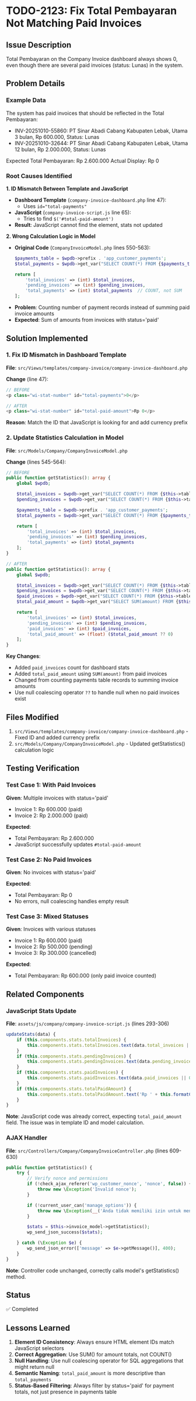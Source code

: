 # TODO-2123: Fix Total Pembayaran Not Matching Paid Invoices

## Issue Description
Total Pembayaran on the Company Invoice dashboard always shows 0, even though there are several paid invoices (status: Lunas) in the system.

## Problem Details

### Example Data
The system has paid invoices that should be reflected in the Total Pembayaran:
- INV-20251010-55860: PT Sinar Abadi Cabang Kabupaten Lebak, Utama 3 bulan, Rp 600.000, Status: Lunas
- INV-20251010-32644: PT Sinar Abadi Cabang Kabupaten Lebak, Utama 12 bulan, Rp 2.000.000, Status: Lunas

Expected Total Pembayaran: Rp 2.600.000
Actual Display: Rp 0

### Root Causes Identified

**1. ID Mismatch Between Template and JavaScript**
- **Dashboard Template** (`company-invoice-dashboard.php` line 47):
  - Uses `id="total-payments"`
- **JavaScript** (`company-invoice-script.js` line 65):
  - Tries to find `$('#total-paid-amount')`
- **Result**: JavaScript cannot find the element, stats not updated

**2. Wrong Calculation Logic in Model**
- **Original Code** (`CompanyInvoiceModel.php` lines 550-563):
  ```php
  $payments_table = $wpdb->prefix . 'app_customer_payments';
  $total_payments = $wpdb->get_var("SELECT COUNT(*) FROM {$payments_table}");

  return [
      'total_invoices' => (int) $total_invoices,
      'pending_invoices' => (int) $pending_invoices,
      'total_payments' => (int) $total_payments  // COUNT, not SUM
  ];
  ```
- **Problem**: Counting number of payment records instead of summing paid invoice amounts
- **Expected**: Sum of amounts from invoices with status='paid'

## Solution Implemented

### 1. Fix ID Mismatch in Dashboard Template
**File**: `src/Views/templates/company-invoice/company-invoice-dashboard.php`

**Change** (line 47):
```php
// BEFORE
<p class="wi-stat-number" id="total-payments">0</p>

// AFTER
<p class="wi-stat-number" id="total-paid-amount">Rp 0</p>
```

**Reason**: Match the ID that JavaScript is looking for and add currency prefix

### 2. Update Statistics Calculation in Model
**File**: `src/Models/Company/CompanyInvoiceModel.php`

**Change** (lines 545-564):
```php
// BEFORE
public function getStatistics(): array {
    global $wpdb;

    $total_invoices = $wpdb->get_var("SELECT COUNT(*) FROM {$this->table}");
    $pending_invoices = $wpdb->get_var("SELECT COUNT(*) FROM {$this->table} WHERE status = 'pending'");

    $payments_table = $wpdb->prefix . 'app_customer_payments';
    $total_payments = $wpdb->get_var("SELECT COUNT(*) FROM {$payments_table}");

    return [
        'total_invoices' => (int) $total_invoices,
        'pending_invoices' => (int) $pending_invoices,
        'total_payments' => (int) $total_payments
    ];
}

// AFTER
public function getStatistics(): array {
    global $wpdb;

    $total_invoices = $wpdb->get_var("SELECT COUNT(*) FROM {$this->table}");
    $pending_invoices = $wpdb->get_var("SELECT COUNT(*) FROM {$this->table} WHERE status = 'pending'");
    $paid_invoices = $wpdb->get_var("SELECT COUNT(*) FROM {$this->table} WHERE status = 'paid'");
    $total_paid_amount = $wpdb->get_var("SELECT SUM(amount) FROM {$this->table} WHERE status = 'paid'");

    return [
        'total_invoices' => (int) $total_invoices,
        'pending_invoices' => (int) $pending_invoices,
        'paid_invoices' => (int) $paid_invoices,
        'total_paid_amount' => (float) ($total_paid_amount ?? 0)
    ];
}
```

**Key Changes**:
- Added `paid_invoices` count for dashboard stats
- Added `total_paid_amount` using `SUM(amount)` from paid invoices
- Changed from counting payments table records to summing invoice amounts
- Use null coalescing operator `??` to handle null when no paid invoices exist

## Files Modified
1. `src/Views/templates/company-invoice/company-invoice-dashboard.php` - Fixed ID and added currency prefix
2. `src/Models/Company/CompanyInvoiceModel.php` - Updated getStatistics() calculation logic

## Testing Verification

### Test Case 1: With Paid Invoices
**Given**: Multiple invoices with status='paid'
- Invoice 1: Rp 600.000 (paid)
- Invoice 2: Rp 2.000.000 (paid)

**Expected**:
- Total Pembayaran: Rp 2.600.000
- JavaScript successfully updates `#total-paid-amount`

### Test Case 2: No Paid Invoices
**Given**: No invoices with status='paid'

**Expected**:
- Total Pembayaran: Rp 0
- No errors, null coalescing handles empty result

### Test Case 3: Mixed Statuses
**Given**: Invoices with various statuses
- Invoice 1: Rp 600.000 (paid)
- Invoice 2: Rp 500.000 (pending)
- Invoice 3: Rp 300.000 (cancelled)

**Expected**:
- Total Pembayaran: Rp 600.000 (only paid invoice counted)

## Related Components

### JavaScript Stats Update
**File**: `assets/js/company/company-invoice-script.js` (lines 293-306)
```javascript
updateStats(data) {
    if (this.components.stats.totalInvoices) {
        this.components.stats.totalInvoices.text(data.total_invoices || 0);
    }
    if (this.components.stats.pendingInvoices) {
        this.components.stats.pendingInvoices.text(data.pending_invoices || 0);
    }
    if (this.components.stats.paidInvoices) {
        this.components.stats.paidInvoices.text(data.paid_invoices || 0);
    }
    if (this.components.stats.totalPaidAmount) {
        this.components.stats.totalPaidAmount.text('Rp ' + this.formatCurrency(data.total_paid_amount || 0));
    }
}
```

**Note**: JavaScript code was already correct, expecting `total_paid_amount` field. The issue was in template ID and model calculation.

### AJAX Handler
**File**: `src/Controllers/Company/CompanyInvoiceController.php` (lines 609-630)
```php
public function getStatistics() {
    try {
        // Verify nonce and permissions
        if (!check_ajax_referer('wp_customer_nonce', 'nonce', false)) {
            throw new \Exception('Invalid nonce');
        }

        if (!current_user_can('manage_options')) {
            throw new \Exception(__('Anda tidak memiliki izin untuk mengakses data ini', 'wp-customer'));
        }

        $stats = $this->invoice_model->getStatistics();
        wp_send_json_success($stats);

    } catch (\Exception $e) {
        wp_send_json_error(['message' => $e->getMessage()], 400);
    }
}
```

**Note**: Controller code unchanged, correctly calls model's getStatistics() method.

## Status
✅ Completed

## Lessons Learned
1. **Element ID Consistency**: Always ensure HTML element IDs match JavaScript selectors
2. **Correct Aggregation**: Use SUM() for amount totals, not COUNT()
3. **Null Handling**: Use null coalescing operator for SQL aggregations that might return null
4. **Semantic Naming**: `total_paid_amount` is more descriptive than `total_payments`
5. **Status-Based Filtering**: Always filter by status='paid' for payment totals, not just presence in payments table
